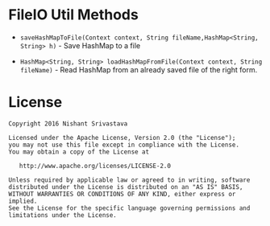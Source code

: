 # FileIO Util Methods

+ `saveHashMapToFile(Context context, String fileName,HashMap<String, String> h)` - Save HashMap to a file

+ `HashMap<String, String> loadHashMapFromFile(Context context, String fileName)` - Read HashMap from an already saved file of the right form.


License
=======

    Copyright 2016 Nishant Srivastava

    Licensed under the Apache License, Version 2.0 (the "License");
    you may not use this file except in compliance with the License.
    You may obtain a copy of the License at

       http://www.apache.org/licenses/LICENSE-2.0

    Unless required by applicable law or agreed to in writing, software
    distributed under the License is distributed on an "AS IS" BASIS,
    WITHOUT WARRANTIES OR CONDITIONS OF ANY KIND, either express or implied.
    See the License for the specific language governing permissions and
    limitations under the License.